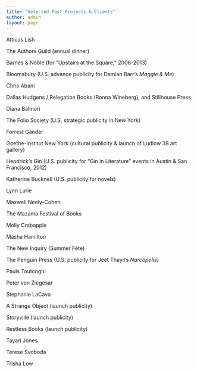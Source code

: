 ```yaml
---
title: "Selected Past Projects & Clients"
author: admin
layout: page
---
```

Atticus Lish

The Authors Guild (annual dinner)

Barnes & Noble (for &#8220;Upstairs at the Square,&#8221; 2006-2013)

Bloomsbury (U.S. advance publicity for Damian Barr&#8217;s *Maggie & Me*)

Chris Abani

Dallas Hudgens / Relegation Books (Ronna Wineberg), and Stillhouse Press

Diana Balmori

The Folio Society (U.S. strategic publicity in New York)

Forrest Gander

Goethe-Institut New York (cultural publicity & launch of Ludlow 38 art gallery)

Hendrick&#8217;s Gin (U.S. publicity for &#8220;Gin in Literature&#8221; events in Austin & San Francisco, 2012)

Katherine Bucknell (U.S. publicity for novels)

Lynn Lurie

Maxwell Neely-Cohen

The Mazama Festival of Books

Molly Crabapple

Masha Hamilton

The New Inquiry (Summer Fête)

The Penguin Press (U.S. publicity for Jeet Thayil&#8217;s *Narcopolis)*

Pauls Toutonghi

Peter von Ziegesar

Stephanie LaCava

A Strange Object (launch publicity)

Storyville (launch publicity)

Restless Books (launch publicity)

Tayari Jones

Terese Svoboda

Trisha Low

&nbsp;